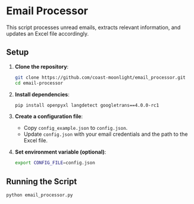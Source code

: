 # Email Processor

This script processes unread emails, extracts relevant information, and updates an Excel file accordingly.

## Setup

1. **Clone the repository**:
    ```bash
    git clone https://github.com/coast-moonlight/email_processor.git
    cd email-processor
    ```

2. **Install dependencies**:
    ```bash
    pip install openpyxl langdetect googletrans==4.0.0-rc1
    ```

3. **Create a configuration file**:
    - Copy `config_example.json` to `config.json`.
    - Update `config.json` with your email credentials and the path to the Excel file.

4. **Set environment variable (optional)**:
    ```bash
    export CONFIG_FILE=config.json
    ```

## Running the Script

```bash
python email_processor.py
```